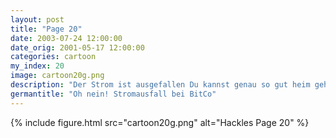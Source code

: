 ```yaml
---
layout: post
title: "Page 20"
date: 2003-07-24 12:00:00
date_orig: 2001-05-17 12:00:00
categories: cartoon
my_index: 20
image: cartoon20g.png
description: "Der Strom ist ausgefallen Du kannst genau so gut heim gehen Hackles Sie werden den Strom in der Stadt erst morgen wieder in Gang bringen Yeah ein freier Tag Ein freier Tag ohne Elektrizität"
germantitle: "Oh nein! Stromausfall bei BitCo"
---
```


{% include figure.html src="cartoon20g.png" alt="Hackles Page 20"  %}
